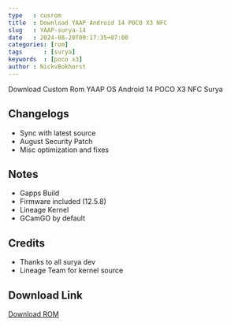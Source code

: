 ```yaml
---
type   : cusrom
title  : Download YAAP Android 14 POCO X3 NFC
slug   : YAAP-surya-14
date   : 2024-08-20T09:17:35+07:00
categories: [rom]
tags      : [surya]
keywords  : [poco x3]
author : NickvBokhorst
---
```


Download Custom Rom YAAP OS Android 14 POCO X3 NFC Surya


## Changelogs
- Sync with latest source
- August Security Patch
- Misc optimization and fixes 

## Notes
- Gapps Build
- Firmware included (12.5.8)
- Lineage Kernel
- GCamGO by default 

## Credits
- Thanks to all surya dev
- Lineage Team for kernel source


## Download Link
[Download ROM](https://sourceforge.net/projects/surya-aosp/files/YAAP/)

